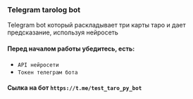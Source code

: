 ### Telegram tarolog bot 

<p>Telegram bot который раскладывает три карты таро и дает предсказание, используя нейросеть</p>  

#### Перед началом работы убедитесь, есть:
- `API нейросети`
- `Токен телеграм бота`

####  Сылка на бот `https://t.me/test_taro_py_bot`
